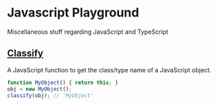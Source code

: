 # Javascript Playground
Miscellaneous stuff regarding JavaScript and TypeScript

## [Classify](classify)
A JavaScript function to get the class/type name of a JavaScript object.
```JavaScript
function MyObject() { return this; }
obj = new MyObject();
classify(obj); // 'MyObject'
```
